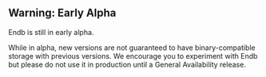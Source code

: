 
## Warning: Early Alpha

Endb is still in early alpha.

While in alpha, new versions are not guaranteed to have binary-compatible storage with previous versions.
We encourage you to experiment with Endb but please do not use it in production until a General Availability release.
